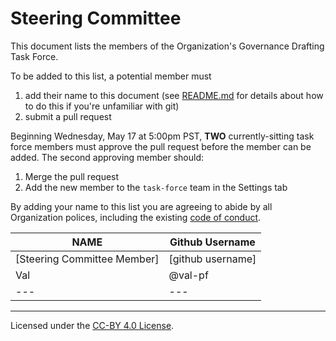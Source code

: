 # Steering Committee

This document lists the members of the Organization's Governance Drafting Task Force.

To be added to this list, a potential member must

1. add their name to this document (see [README.md](./README.md) for details about how to do this if you're unfamiliar with git)
2. submit a pull request

Beginning Wednesday, May 17 at 5:00pm PST, **TWO** currently-sitting task force members must approve the pull request before the member can be added. The second approving member should:

1. Merge the pull request
2. Add the new member to the `task-force` team in the Settings tab

By adding your name to this list you are agreeing to abide by all Organization polices, including the existing
[code of conduct](https://github.com/resbazaz/website/blob/gh-pages/codeOfConduct.md).

| **NAME** | **Github Username** |
| --- | --- |
| [Steering Committee Member] | [github username] |
|Val | @val-pf|
|  --- | --- | --- |

---
Licensed under the [CC-BY 4.0 
License](https://creativecommons.org/licenses/by-sa/4.0/).
